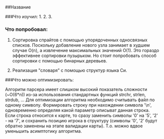 ##Название

###Что изучил:
1.
2.
3.

### Что попробовал:
1. Сортировка спрайтов с помощью упорядоченных односвязных списков. 
   Поскольку добавление нового узла занимает в худшем случае O(n), а
   извлечение максимальных значений O(1). Это гораздо эффективнее 
   сортировки пузырьком. Но стоит попробовать способ сортировки с 
   помощью бинарных деревьев.
   
2. Реализация "словаря" с помощью структур языка Си.

###Что можно оптимизировать:

Алгоритм парсера имеет слишком высокий показатель сложности (~O(6*n)) из-за
использования стандартных функций strchr, strlen, strdub, ...
Для оптимизации алгоритма необходимо считывать файл по одному
символу. Формировать строку при нахождении символа '\n', одновременно
определяя какой параметр описыват данная строка. 
Если строка относится к карте, то сразу заменить символы '0' на '5',
'2' - на '7', и сохранить позицию игрока в структуру (символы
'0', '2' будут обратно заменены на этапе валидации карты).
Т.о. можно вдвое уменьшить асимптотику алгоритма.  